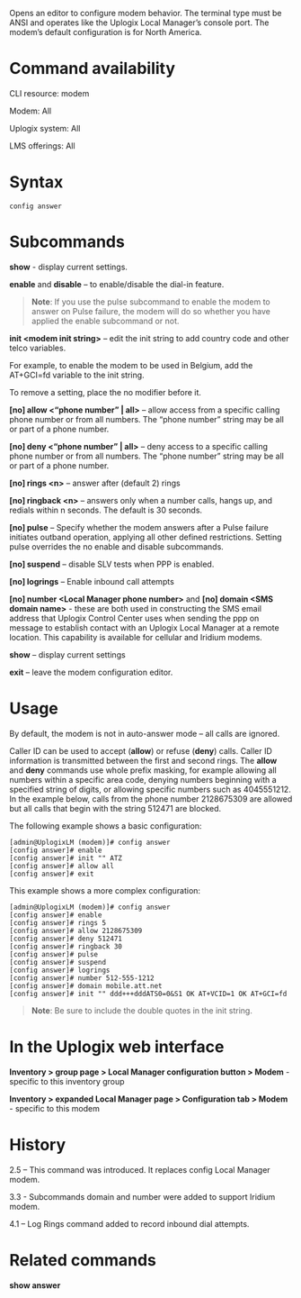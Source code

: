 <!-- 5.4 -->

Opens an editor to configure modem behavior. The terminal type must be ANSI and operates like the Uplogix Local Manager’s console port. The modem’s default configuration is for North America.

# Command availability

CLI resource: modem

Modem: All

Uplogix system: All

LMS offerings: All

# Syntax 

```
config answer
```

# Subcommands 

**show** - display current settings.

**enable** and **disable** – to enable/disable the dial-in feature.

> **Note**: If you use the pulse subcommand to enable the modem to answer on Pulse failure, the modem will do so whether you have applied the enable subcommand or not.

**init &lt;modem init string&gt;** – edit the init string to add country code and other telco variables. 

For example, to enable the modem to be used in Belgium, add the AT+GCI=fd variable to the init string.

To remove a setting, place the no modifier before it.

**[no] allow <“phone number” | all>** – allow access from a specific calling phone number or from all numbers. The “phone number” string may be all or part of a phone number.

**[no] deny <“phone number” | all>** – deny access to a specific calling phone number or from all numbers. The “phone number” string may be all or part of a phone number.

**[no] rings &lt;n&gt;** –  answer after (default 2) rings

**[no] ringback &lt;n&gt;** – answers only when a number calls, hangs up, and redials within n seconds. The default is 30 seconds.

**[no] pulse** – Specify whether the modem answers after a Pulse failure initiates outband operation, applying all other defined restrictions. Setting pulse overrides the no enable and disable subcommands.

**[no] suspend** – disable SLV tests when PPP is enabled.

**[no] logrings** – Enable inbound call attempts

**[no] number &lt;Local Manager phone number&gt;** and **[no] domain &lt;SMS domain name&gt;** - these are both used in constructing the SMS email address that Uplogix Control Center uses when sending the ppp on message to establish contact with an Uplogix Local Manager at a remote location. This capability is available for cellular and Iridium modems.

**show** – display current settings

**exit** – leave the modem configuration editor.

# Usage 

By default, the modem is not in auto-answer mode – all calls are ignored.

Caller ID can be used to accept (**allow**) or refuse (**deny**) calls. Caller ID information is transmitted between the first and second rings. The **allow** and **deny** commands use whole prefix masking, for example allowing all numbers within a specific area code, denying numbers beginning with a specified string of digits, or allowing specific numbers such as 4045551212. In the example below, calls from the phone number 2128675309 are allowed but all calls that begin with the string 512471 are blocked. 

The following example shows a basic configuration:

```
[admin@UplogixLM (modem)]# config answer
[config answer]# enable
[config answer]# init "" ATZ
[config answer]# allow all
[config answer]# exit
```
This example shows a more complex configuration:

```
[admin@UplogixLM (modem)]# config answer
[config answer]# enable
[config answer]# rings 5
[config answer]# allow 2128675309
[config answer]# deny 512471
[config answer]# ringback 30
[config answer]# pulse
[config answer]# suspend
[config answer]# logrings
[config answer]# number 512-555-1212
[config answer]# domain mobile.att.net
[config answer]# init "" ddd+++dddATS0=0&S1 OK AT+VCID=1 OK AT+GCI=fd
```

> **Note**: Be sure to include the double quotes in the init string. 
 
# In the Uplogix web interface

**Inventory > group page > Local Manager configuration button > Modem** - specific to this inventory group

**Inventory > expanded Local Manager page > Configuration tab > Modem** - specific to this modem

# History 

2.5 – This command was introduced. It replaces config Local Manager modem.

3.3 - Subcommands domain and number were added to support Iridium modem.

4.1 – Log Rings command added to record inbound dial attempts.

# Related commands 
 
**show answer**
